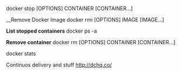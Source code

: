 

docker stop [OPTIONS] CONTAINER [CONTAINER...]

__Remove Docker Image
docker rmi [OPTIONS] IMAGE [IMAGE...]


__List stopped containers__
docker ps -a

__Remove container__
docker rm [OPTIONS] CONTAINER [CONTAINER...]


docker stats


Continuos delivery and stuff
http://dchq.co/
